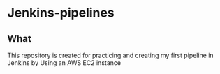 # Jenkins-pipelines

## What
This repository is created for practicing and creating my first pipeline in Jenkins by Using an AWS EC2 instance
